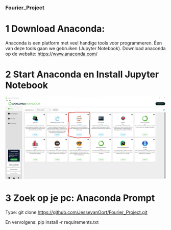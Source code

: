 ### Fourier_Project

# 1 Download Anaconda:
Anaconda is een platform met veel handige tools voor programmeren. Éen van deze tools gaan we gebruiken (Jupyter Notebook). Download anaconda op de website:
https://www.anaconda.com/

# 2 Start Anaconda en Install Jupyter Notebook
!['Jupyter Notebook'](<Images/anaconda.png>)

# 3 Zoek op je pc: Anaconda Prompt
Type:
 git clone https://github.com/JessevanOort/Fourier_Project.git

En vervolgens:
 pip install -r requirements.txt

